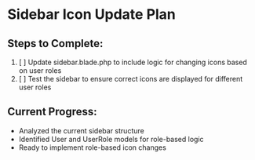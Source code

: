 # Sidebar Icon Update Plan

## Steps to Complete:
1. [ ] Update sidebar.blade.php to include logic for changing icons based on user roles
2. [ ] Test the sidebar to ensure correct icons are displayed for different user roles

## Current Progress:
- Analyzed the current sidebar structure
- Identified User and UserRole models for role-based logic
- Ready to implement role-based icon changes
